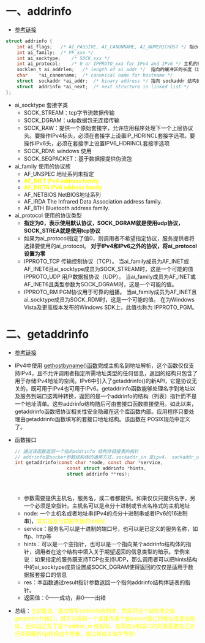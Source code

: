 # 一、addrinfo

- [参考链接](https://blog.csdn.net/zhushengbing11090/article/details/84776724?ops_request_misc=%257B%2522request%255Fid%2522%253A%2522167949730916800180669697%2522%252C%2522scm%2522%253A%252220140713.130102334..%2522%257D&request_id=167949730916800180669697&biz_id=0&utm_medium=distribute.pc_search_result.none-task-blog-2~all~sobaiduend~default-2-84776724-null-null.142^v76^insert_down38,201^v4^add_ask,239^v2^insert_chatgpt&utm_term=addrinfo&spm=1018.2226.3001.4187)

```c
struct addrinfo {
	int	ai_flags;	/* AI_PASSIVE, AI_CANONNAME, AI_NUMERICHOST */ 指示在getaddrinfo函数中使用的选项的标志。
	int	ai_family;	/* PF_xxx */
	int	ai_socktype;	/* SOCK_xxx */
	int	ai_protocol;	/* 0 or IPPROTO_xxx for IPv4 and IPv6 */ 主机的规范名称
	socklen_t ai_addrlen;	/* length of ai_addr */  指向的缓冲区的长度（以字节为单位）
	char	*ai_canonname;	/* canonical name for hostname */
	struct	sockaddr *ai_addr;	/* binary address */ 指向 sockaddr 结构的指针。每个返回的addrinfo结构中的ai_addr成员指向一个填充的套接字地址结构(用于绑定)
	struct	addrinfo *ai_next;	/* next structure in linked list */
};
```

- ai_socktype 套接字类
  - SOCK_STREAM：tcp字节流数据传输
  - SOCK_DGRAM：udp数据包无连接传输
  - SOCK_RAW：提供一个原始套接字，允许应用程序处理下一个上层协议头。要操作IPv4标头，必须在套接字上设置IP_HDRINCL套接字选项。要操作IPv6头，必须在套接字上设置IPV6_HDRINCL套接字选项
  - SOCK_RDM: windows 使用
  - SOCK_SEQPACKET：基于数据报提供伪流包
- ai_family 使用的协议族
  - AF_UNSPEC   地址系列未指定
  - <font color=yellow>**AF_INET     IPv4 address family**</font>
  - <font color=yellow>**AF_INET6    IPv6 address family**</font>
  - AF_NETBIOS  NetBIOS地址系列
  - AF_IRDA     The Infrared Data Association address family.
  - AF_BTH      Bluetooth address family.
- ai_protocol 使用的协议类型
  - **指定为0，表示使用默认协议，SOCK_DGRAM就是使用udp协议，SOCK_STREA就是使用tcp协议**
  - 如果为ai_protocol指定了值0，则调用者不希望指定协议，服务提供者将选择要使用的ai_protocol。 **对于IPv4和IPv6之外的协议，将ai_protocol设置为零**
  - IPPROTO_TCP  传输控制协议（TCP）。 当ai_family成员为AF_INET或AF_INET6且ai_socktype成员为SOCK_STREAM时，这是一个可能的值
    IPPROTO_UDP  用户数据报协议（UDP）。 当ai_family成员为AF_INET或AF_INET6且类型参数为SOCK_DGRAM时，这是一个可能的值。
  - IPPROTO_RM   PGM协议用于可靠的组播。 当ai_family成员为AF_INET且ai_socktype成员为SOCK_RDM时，这是一个可能的值。 在为Windows Vista及更高版本发布的Windows SDK上，此值也称为 IPPROTO_PGM。

# 二、getaddrinfo

- [参考链接](https://blog.csdn.net/qq_45644525/article/details/114239754?utm_medium=distribute.pc_relevant.none-task-blog-2~default~baidujs_utm_term~default-1-114239754-blog-97769506.235^v26^pc_relevant_recovery_v2&spm=1001.2101.3001.4242.2&utm_relevant_index=4)

- IPv4中使用 [gethostbyname()函数](http://www.cnblogs.com/cxz2009/archive/2010/11/19/1881611.html)完成主机名到地址解析，这个函数仅仅支持IPv4，且不允许调用者指定所需地址类型的任何信息，返回的结构只包含了用于存储IPv4地址的空间。IPv6中引入了getaddrinfo()的新API，它是协议无关的，既可用于IPv4也可用于IPv6。getaddrinfo函数能够处理名字到地址以及服务到端口这两种转换，返回的是一个addrinfo的结构（列表）指针而不是一个地址清单。这些addrinfo结构随后可由套接口函数直接使用。如此以来，getaddrinfo函数把协议相关性安全隐藏在这个库函数内部。应用程序只要处理由getaddrinfo函数填写的套接口地址结构。该函数在 POSIX规范中定义了。

- 函数接口

  ```c
  // 通过该函数返回一个指向addrinfo 结构体链接表的指针
  // addrinfo是socker参数结构体的通用方式，sockaddr_in 是ipv4， sockaddr_un 是系统内域间通信
  int getaddrinfo(const char *node, const char *service,
                     const struct addrinfo *hints,
                     struct addrinfo **res);
                     
                     
  ```

  - 参数需要提供主机名，服务名，或二者都提供。如果仅仅只提供名字，另一个必须是空指针。主机名可以是点分十进制或节点名格式的主机地址
  - node: 一个主机名或者地址串(IPv4的点分十进制串或者IPv6的16进制串)，<font color= yellow>其实就是当前服务器的ip地址</font>
  - service：服务名可以是十进制的端口号，也可以是已定义的服务名称，如ftp、http等
  - hints：可以是一个空指针，也可以是一个指向某个addrinfo结构体的指针，调用者在这个结构中填入关于期望返回的信息类型的暗示。举例来说：如果指定的服务既支持TCP也支持UDP，那么调用者可以把hints结构中的ai_socktype成员设置成SOCK_DGRAM使得返回的仅仅是适用于数据报套接口的信息
  - res：本函数通过result指针参数返回一个指向addrinfo结构体链表的指针。
  - 返回值：0——成功，非0——出错

- 总结：<font color=yellow>也就是说，通过填写addrinfo结构体，然后将这个结构体交给geraddrinfo接口，就可以得到一个直接传递个给socket接口的地址信息结构体。比如自己写了提个addrdr_in 结构体，在填充ip和端口的时候需要自己进行处理解析(ip转换成字符串，端口转成大端字节序)</font>

